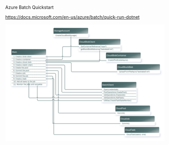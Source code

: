 Azure Batch Quickstart

https://docs.microsoft.com/en-us/azure/batch/quick-run-dotnet

![Azure Batch Quickstart](./docs/images/AzureBatchApi.PNG)